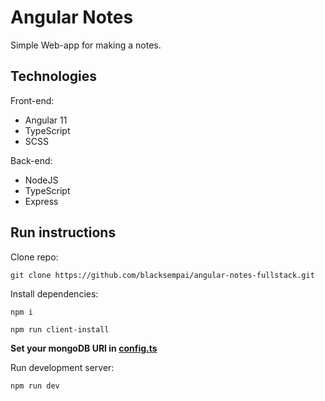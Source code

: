# Angular Notes
Simple Web-app for making a notes. 

## Technologies
Front-end:
* Angular 11
* TypeScript
* SCSS

Back-end:
* NodeJS
* TypeScript
* Express

## Run instructions
Clone repo:
```
git clone https://github.com/blacksempai/angular-notes-fullstack.git
```

Install dependencies:
```
npm i
```
```
npm run client-install
```
**Set your mongoDB URI in [config.ts](/src/config/config.ts)**

Run development server:
```
npm run dev
```
